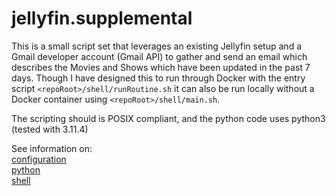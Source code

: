 # jellyfin.supplemental

This is a small script set that leverages an existing Jellyfin setup and a Gmail developer account (Gmail API) to gather and send an email which describes the Movies and Shows which have been updated in the past 7 days. Though I have designed this to run through Docker with the entry script `<repoRoot>/shell/runRoutine.sh` it can also be run locally without a Docker container using `<repoRoot>/shell/main.sh`.

The scripting should is POSIX compliant, and the python code uses python3 (tested with 3.11.4)

See information on:<br>
[configuration](configuration/README.md)<br>
[python](python/README.md)<br>
[shell](shell/README.md)<br>
